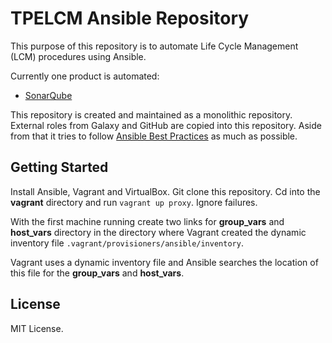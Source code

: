 # TPELCM Ansible Repository

This purpose of this repository is to automate Life Cycle Management (LCM) procedures using Ansible. 

Currently one product is automated:
- [SonarQube](roles/internal/sonarqube)

This repository is created and maintained as a monolithic repository. External roles from Galaxy and GitHub are copied into this repository. Aside from that it tries to follow [Ansible Best Practices](ANSIBLEBESTPRACTICES.md) as much as possible.

## Getting Started

Install Ansible, Vagrant and VirtualBox. Git clone this repository. Cd into the __vagrant__ directory and run `vagrant up proxy`. Ignore failures.

With the first machine running create two links for __group_vars__ and __host_vars__ directory in the directory where Vagrant created the dynamic inventory file `.vagrant/provisioners/ansible/inventory`.

Vagrant uses a dynamic inventory file and Ansible searches the location of this file for the __group_vars__ and __host_vars__.

## License
MIT License.
